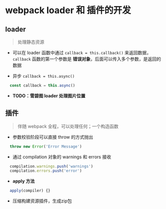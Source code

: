 # webpack loader 和 插件的开发

## loader

> 处理静态资源

- 可以在 loader 函数中通过 `callback = this.callback()` 来返回数据，`callback` 函数的第一个参数是 **错误对象**，后面可以传入多个参数，是返回的数据

- 异步 `callback = this.async()`

```js
  const callback = this.async()
```

- **TODO：雪碧图 loader 处理图片位置**

## 插件

> 伴随 webpack 全程，可以处理任何；一个构造函数

- 参数校验阶段可以直接 throw 的方式抛出
```js
  throw new Error('Error Message')
```

- 通过 compilation 对象的 warnings 和 errors 接收
```js
  compilation.warnings.push('warnings')
  compilation.errors.push('error')
```

- **apply 方法**
```js
  apply(compiler) {}
```

- 压缩构建资源插件，生成zip包

